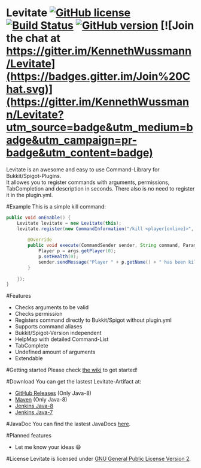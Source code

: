 # Levitate [![GitHub license](https://img.shields.io/badge/license-GPLv2-blue.svg)](https://raw.githubusercontent.com/KennethWussmann/Levitate/master/LICENSE) [![Build Status](https://travis-ci.org/KennethWussmann/Levitate.svg?branch=master)](https://travis-ci.org/KennethWussmann/Levitate) [![GitHub version](https://badge.fury.io/gh/KennethWussmann%2FLevitate.svg)](https://github.com/KennethWussmann/Levitate/releases/latest) [![Join the chat at https://gitter.im/KennethWussmann/Levitate](https://badges.gitter.im/Join%20Chat.svg)](https://gitter.im/KennethWussmann/Levitate?utm_source=badge&utm_medium=badge&utm_campaign=pr-badge&utm_content=badge)
Levitate is an awesome and easy to use Command-Library for Bukkit/Spigot-Plugins.<br>
It allowes you to register commands with arguments, permissions, TabCompletion and description in seconds. There also is no need to register it in the plugin.yml.

#Example
This is a simple kill command:
```Java
public void onEnable() {
	Levitate levitate = new Levitate(this);
	levitate.register(new CommandInformation("/kill <player[online]>", "kill.player", "Kill a player"), new CommandHandler() {
				
		@Override
		public void execute(CommandSender sender, String command, ParameterSet args) {
			Player p = args.getPlayer(0);
			p.setHealth(0);
			sender.sendMessage("Player " + p.getName() + " has been killed!");
		}
				
	});
}
```

#Features
* Checks arguments to be valid
* Checks permission
* Registers command directly to Bukkit/Spigot without plugin.yml
* Supports command aliases
* Bukkit/Spigot-Version independent
* HelpMap with detailed Command-List
* TabComplete
* Undefined amount of arguments
* Extendable

#Getting started
Please check [the wiki](https://github.com/KennethWussmann/Levitate/wiki) to get started!

#Download
You can get the lastest Levitate-Artifact at:
* [GitHub Releases](https://github.com/KennethWussmann/Levitate/releases/latest) (Only Java-8)
* [Maven](https://github.com/KennethWussmann/Levitate/wiki/1.-Getting-started#maven) (Only Java-8)
* [Jenkins Java-8](http://ci.ketrwu.de/job/Levitate-Java-8/lastSuccessfulBuild/)
* [Jenkins Java-7](http://ci.ketrwu.de/job/Levitate-Java-7/lastSuccessfulBuild/)

#JavaDoc
You can find the lastest JavaDocs [here](http://ci.ketrwu.de/job/Levitate-Java-8/javadoc/).

#Planned features
* Let me know your ideas :smile:

#License
Levitate is licensed under [GNU General Public License Version 2](https://github.com/KennethWussmann/Levitate/blob/master/LICENSE).
